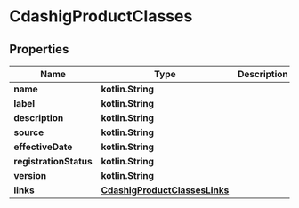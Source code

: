 
# CdashigProductClasses

## Properties
| Name | Type | Description | Notes |
| ------------ | ------------- | ------------- | ------------- |
| **name** | **kotlin.String** |  |  [optional] |
| **label** | **kotlin.String** |  |  [optional] |
| **description** | **kotlin.String** |  |  [optional] |
| **source** | **kotlin.String** |  |  [optional] |
| **effectiveDate** | **kotlin.String** |  |  [optional] |
| **registrationStatus** | **kotlin.String** |  |  [optional] |
| **version** | **kotlin.String** |  |  [optional] |
| **links** | [**CdashigProductClassesLinks**](CdashigProductClassesLinks.md) |  |  [optional] |



